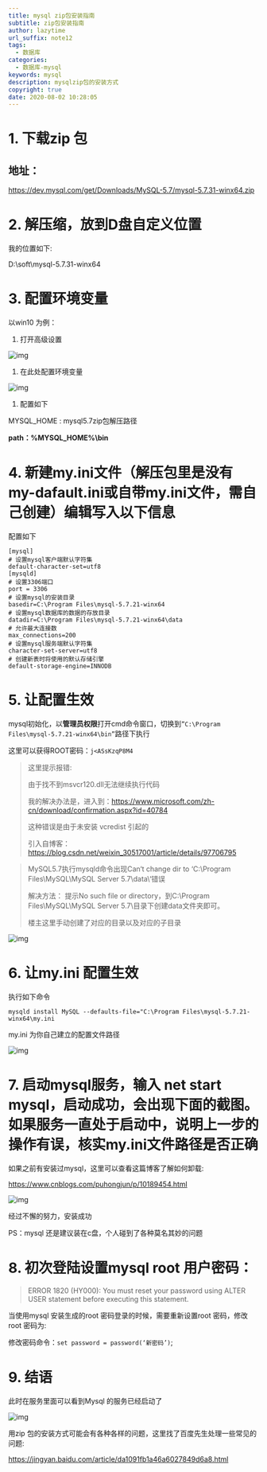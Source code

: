 ```yaml
---
title: mysql zip包安装指南
subtitle: zip包安装指南
author: lazytime
url_suffix: note12
tags:
  - 数据库
categories:
  - 数据库-mysql
keywords: mysql
description: mysqlzip包的安装方式
copyright: true
date: 2020-08-02 10:28:05
---
```


# 1. 下载zip 包

## 地址：

https://dev.mysql.com/get/Downloads/MySQL-5.7/mysql-5.7.31-winx64.zip

<!-- more -->

# 2. 解压缩，放到D盘自定义位置

我的位置如下:

D:\soft\mysql-5.7.31-winx64

# 3. 配置环境变量

以win10 为例：

1. 打开高级设置

![img](https://gitee.com/lazyTimes/imageReposity/raw/master/img/20200801115826.png?ynotemdtimestamp=1596333875837)

1. 在此处配置环境变量

![img](https://gitee.com/lazyTimes/imageReposity/raw/master/img/20200801115848.png?ynotemdtimestamp=1596333875837)

1. 配置如下

MYSQL_HOME : mysql5.7zip包解压路径

**path：%MYSQL_HOME%\bin**

# 4. 新建my.ini文件（解压包里是没有my-dafault.ini或自带my.ini文件，需自己创建）编辑写入以下信息

配置如下

```
[mysql]
# 设置mysql客户端默认字符集
default-character-set=utf8 
[mysqld]
# 设置3306端口
port = 3306 
# 设置mysql的安装目录
basedir=C:\Program Files\mysql-5.7.21-winx64
# 设置mysql数据库的数据的存放目录
datadir=C:\Program Files\mysql-5.7.21-winx64\data
# 允许最大连接数
max_connections=200
# 设置mysql服务端默认字符集
character-set-server=utf8
# 创建新表时将使用的默认存储引擎
default-storage-engine=INNODB 
```

# 5. 让配置生效

mysql初始化，以**管理员权限**打开cmd命令窗口，切换到`”C:\Program Files\mysql-5.7.21-winx64\bin”`路径下执行

这里可以获得ROOT密码：`j<ASsKzqP8M4`

> 这里提示报错:
>
> 由于找不到msvcr120.dll无法继续执行代码
>
> 我的解决办法是，进入到：https://www.microsoft.com/zh-cn/download/confirmation.aspx?id=40784
>
> 这种错误是由于未安装 vcredist 引起的
>
> 引入自博客：https://blog.csdn.net/weixin_30517001/article/details/97706795

> MySQL5.7执行mysqld命令出现Can‘t change dir to ‘C:\Program Files\MySQL\MySQL Server 5.7\data\‘错误
>
> 解决方法： 提示No such file or directory，到C:\Program Files\MySQL\MySQL Server 5.7\目录下创建data文件夹即可。
>
> 楼主这里手动创建了对应的目录以及对应的子目录

![img](https://gitee.com/lazyTimes/imageReposity/raw/master/img/20200801123207.png?ynotemdtimestamp=1596333875837)

# 6. 让my.ini 配置生效

执行如下命令

```
mysqld install MySQL --defaults-file="C:\Program Files\mysql-5.7.21-winx64\my.ini
```

my.ini 为你自己建立的配置文件路径

![img](https://gitee.com/lazyTimes/imageReposity/raw/master/img/20200801123830.png?ynotemdtimestamp=1596333875837)

# 7. 启动mysql服务，输入 net start mysql，启动成功，会出现下面的截图。**如果服务一直处于启动中，说明上一步的操作有误，核实my.ini文件路径是否正确**

如果之前有安装过mysql，这里可以查看这篇博客了解如何卸载:

https://www.cnblogs.com/puhongjun/p/10189454.html

![img](https://gitee.com/lazyTimes/imageReposity/raw/master/img/20200801125305.png?ynotemdtimestamp=1596333875837)

经过不懈的努力，安装成功

PS：mysql 还是建议装在c盘，个人碰到了各种莫名其妙的问题

# 8. 初次登陆设置mysql root 用户密码：

> ERROR 1820 (HY000): You must reset your password using ALTER USER statement before executing this statement.

当使用mysql 安装生成的root 密码登录的时候，需要重新设置root 密码，修改root 密码为:

修改密码命令：`set password = password(‘新密码’)`;

# 9. 结语

此时在服务里面可以看到Mysql 的服务已经启动了

![img](https://gitee.com/lazyTimes/imageReposity/raw/master/img/20200801132213.png?ynotemdtimestamp=1596333875837)

用zip 包的安装方式可能会有各种各样的问题，这里找了百度先生处理一些常见的问题:

https://jingyan.baidu.com/article/da1091fb1a46a6027849d6a8.html



